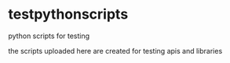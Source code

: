 # testpythonscripts
python scripts for testing

the scripts uploaded here are created for testing apis and libraries
